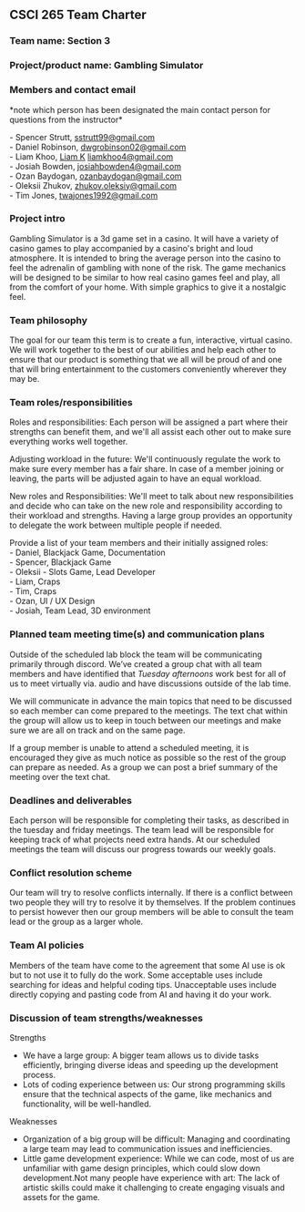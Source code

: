 

## CSCI 265 Team Charter

### Team name: Section 3

### Project/product name: Gambling Simulator

### Members and contact email

\*note which person has been designated the main contact person for questions from the instructor\*

 \- Spencer Strutt, [sstrutt99@gmail.com](mailto:sstrutt99@gmail.com)  
 \- Daniel Robinson, [dwgrobinson02@gmail.com](mailto:dwgrobinson@gmail.com)  
 \- Liam Khoo, [Liam K](mailto:LiamKhoo4@gmail.com) [liamkhoo4@gmail.com](mailto:liamkhoo4@gmail.com)   
 \- Josiah Bowden, [josiahbowden4@gmail.com](mailto:josiahbowden4@gmail.com)    
 \- Ozan Baydogan, [ozanbaydogan@gmail.com](mailto:ozanbaydogan@gmail.com)  
 \- Oleksii Zhukov, [zhukov.oleksiy@gmail.com](mailto:zhukov.oleksiy@gmail.com)  
 \- Tim Jones, twajones1992@gmail.com

### Project intro

Gambling Simulator is a 3d game set in a casino. It will have a variety of casino games to play accompanied by a casino's bright and loud atmosphere. It is intended to bring the average person into the casino to feel the adrenalin of gambling with none of the risk. The game mechanics will be designed to be similar to how real casino games feel and play, all from the comfort of your home. With simple graphics to give it a nostalgic feel. 

### Team philosophy

The goal for our team this term is to create a fun, interactive, virtual casino. We will work together to the best of our abilities and help each other to ensure that our product is something that we all will be proud of and one that will bring entertainment to the customers conveniently wherever they may be. 

### Team roles/responsibilities

Roles and responsibilities: Each person will be assigned a part where their strengths can benefit them, and we'll all assist each other out to make sure everything works well together.

Adjusting workload in the future: We'll continuously regulate the work to make sure every member has a fair share. In case of a member joining or leaving, the parts will be adjusted again to have an equal workload.

New roles and Responsibilities: We'll meet to talk about new responsibilities and decide who can take on the new role and responsibility according to their workload and strengths. Having a large group provides an opportunity to delegate the work between multiple people if needed.

Provide a list of your team members and their initially assigned roles:  
 \- Daniel, Blackjack Game, Documentation  
 \- Spencer, Blackjack Game  
 \- Oleksii \- Slots Game, Lead Developer  
 \- Liam,  Craps  
 \- Tim, Craps  
 \- Ozan, UI / UX Design  
 \- Josiah, Team Lead, 3D environment

### Planned team meeting time(s) and communication plans

Outside of the scheduled lab block the team will be communicating primarily through discord. We’ve created a group chat with all team members and have identified that *Tuesday afternoons* work best for all of us to meet virtually via. audio and have discussions outside of the lab time. 

We will communicate in advance the main topics that need to be discussed so each member can come prepared to the meetings. The text chat within the group will allow us to keep in touch between our meetings and make sure we are all on track and on the same page.

If a group member is unable to attend a scheduled meeting, it is encouraged they give as much notice as possible so the rest of the group can prepare as needed. As a group we can post a brief summary of the meeting over the text chat.

### Deadlines and deliverables

Each person will be responsible for completing their tasks, as described in the tuesday and friday meetings. The team lead will be responsible for keeping track of what projects need extra hands. At our scheduled meetings the team will discuss our progress towards our weekly goals.

### Conflict resolution scheme

Our team will try to resolve conflicts internally. If there is a conflict between two people they will try to resolve it by themselves. If the problem continues to persist however then our group members will be able to consult the team lead or the group as a larger whole.

### Team AI policies

Members of the team have come to the agreement that some AI use is ok but to not use it to fully do the work. Some acceptable uses include searching for ideas and helpful coding tips. Unacceptable uses include directly copying and pasting code from AI and having it do your work.

### Discussion of team strengths/weaknesses

Strengths

- We have a large group: A bigger team allows us to divide tasks efficiently, bringing diverse ideas and speeding up the development process.  
- Lots of coding experience between us: Our strong programming skills ensure that the technical aspects of the game, like mechanics and functionality, will be well-handled.

Weaknesses

- Organization of a big group will be difficult: Managing and coordinating a large team may lead to communication issues and inefficiencies.  
- Little game development experience: While we can code, most of us are unfamiliar with game design principles, which could slow down development.Not many people have experience with art: The lack of artistic skills could make it challenging to create engaging visuals and assets for the game.

